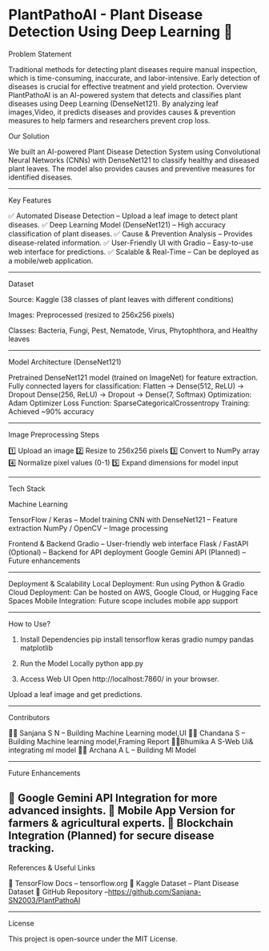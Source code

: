 # PlantPathoAI - Plant Disease Detection Using Deep Learning 🌿

Problem Statement

Traditional methods for detecting plant diseases require manual inspection, which is time-consuming, inaccurate, and labor-intensive. Early detection of diseases is crucial for effective treatment and yield protection.
Overview 
PlantPathoAI is an AI-powered system that detects and classifies plant diseases using Deep Learning (DenseNet121). By analyzing leaf images,Video, it predicts diseases and provides causes & prevention measures to help farmers and researchers prevent crop loss.

Our Solution

We built an AI-powered Plant Disease Detection System using Convolutional Neural Networks (CNNs) with DenseNet121 to classify healthy and diseased plant leaves. The model also provides causes and preventive measures for identified diseases.

---

Key Features

✅ Automated Disease Detection – Upload a leaf image to detect plant diseases.
✅ Deep Learning Model (DenseNet121) – High accuracy classification of plant diseases.
✅ Cause & Prevention Analysis – Provides disease-related information.
✅ User-Friendly UI with Gradio – Easy-to-use web interface for predictions.
✅ Scalable & Real-Time – Can be deployed as a mobile/web application.

---

Dataset

Source: Kaggle (38 classes of plant leaves with different conditions)

Images: Preprocessed (resized to 256x256 pixels)

Classes: Bacteria, Fungi, Pest, Nematode, Virus, Phytophthora, and Healthy leaves

---

Model Architecture (DenseNet121)

Pretrained DenseNet121 model (trained on ImageNet) for feature extraction.
Fully connected layers for classification:
Flatten → Dense(512, ReLU) → Dropout
Dense(256, ReLU) → Dropout → Dense(7, Softmax)
Optimization: Adam Optimizer
Loss Function: SparseCategoricalCrossentropy
Training: Achieved ~90% accuracy

---

Image Preprocessing Steps

1️⃣ Upload an image
2️⃣ Resize to 256x256 pixels
3️⃣ Convert to NumPy array
4️⃣ Normalize pixel values (0-1)
5️⃣ Expand dimensions for model input

---

Tech Stack

Machine Learning

TensorFlow / Keras – Model training
CNN with DenseNet121 – Feature extraction
NumPy / OpenCV – Image processing

Frontend & Backend
Gradio – User-friendly web interface
Flask / FastAPI (Optional) – Backend for API deployment
Google Gemini API (Planned) – Future enhancements

---

Deployment & Scalability
Local Deployment: Run using Python & Gradio
Cloud Deployment: Can be hosted on AWS, Google Cloud, or Hugging Face Spaces
Mobile Integration: Future scope includes mobile app support

---

How to Use?

1. Install Dependencies
pip install tensorflow keras gradio numpy pandas matplotlib

2. Run the Model Locally
python app.py

3. Access Web UI
Open http://localhost:7860/ in your browser.

Upload a leaf image and get predictions.

---

Contributors

👩‍💻 Sanjana S N – Building Machine Learning model,UI
👨‍💻 Chandana S – Building Machine learning model,Framing Report
👩‍💻Bhumika A S-Web Ui& integrating ml model
👩‍💻 Archana A L – Building Ml Model

---

Future Enhancements

🚀 Google Gemini API Integration for more advanced insights.
📱 Mobile App Version for farmers & agricultural experts.
🔗 Blockchain Integration (Planned) for secure disease tracking.
---

References & Useful Links

📌 TensorFlow Docs – tensorflow.org
📌 Kaggle Dataset – Plant Disease Dataset
📌 GitHub Repository –https://github.com/Sanjana-SN2003/PlantPathoAI


---

License

This project is open-source under the MIT License.


